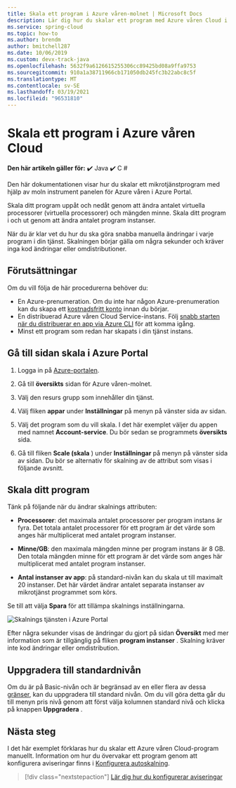 ```yaml
---
title: Skala ett program i Azure våren-molnet | Microsoft Docs
description: Lär dig hur du skalar ett program med Azure våren Cloud i Azure Portal
ms.service: spring-cloud
ms.topic: how-to
ms.author: brendm
author: bmitchell287
ms.date: 10/06/2019
ms.custom: devx-track-java
ms.openlocfilehash: 5632f9a6126615255306cc89425bd08a9ffa9753
ms.sourcegitcommit: 910a1a38711966cb171050db245fc3b22abc8c5f
ms.translationtype: MT
ms.contentlocale: sv-SE
ms.lasthandoff: 03/19/2021
ms.locfileid: "96531810"
---
```

# <a name="scale-an-application-in-azure-spring-cloud"></a>Skala ett program i Azure våren Cloud

**Den här artikeln gäller för:** ✔️ Java ✔️ C #

Den här dokumentationen visar hur du skalar ett mikrotjänstprogram med hjälp av moln instrument panelen för Azure våren i Azure Portal.

Skala ditt program uppåt och nedåt genom att ändra antalet virtuella processorer (virtuella processorer) och mängden minne. Skala ditt program i och ut genom att ändra antalet program instanser.

När du är klar vet du hur du ska göra snabba manuella ändringar i varje program i din tjänst. Skalningen börjar gälla om några sekunder och kräver inga kod ändringar eller omdistributioner.

## <a name="prerequisites"></a>Förutsättningar

Om du vill följa de här procedurerna behöver du:

* En Azure-prenumeration. Om du inte har någon Azure-prenumeration kan du skapa ett [kostnadsfritt konto](https://azure.microsoft.com/free/?WT.mc_id=A261C142F) innan du börjar. 
* En distribuerad Azure våren Cloud Service-instans.  Följ [snabb starten när du distribuerar en app via Azure CLI](spring-cloud-quickstart.md) för att komma igång.
* Minst ett program som redan har skapats i din tjänst instans.

## <a name="navigate-to-the-scale-page-in-the-azure-portal"></a>Gå till sidan skala i Azure Portal

1. Logga in på [Azure-portalen](https://portal.azure.com).

1. Gå till **översikts** sidan för Azure våren-molnet.

1. Välj den resurs grupp som innehåller din tjänst.

1. Välj fliken **appar** under **Inställningar** på menyn på vänster sida av sidan.

1. Välj det program som du vill skala. I det här exemplet väljer du appen med namnet **Account-service**. Du bör sedan se programmets **översikts** sida.

1. Gå till fliken **Scale (skala** ) under **Inställningar** på menyn på vänster sida av sidan. Du bör se alternativ för skalning av de attribut som visas i följande avsnitt.

## <a name="scale-your-application"></a>Skala ditt program

Tänk på följande när du ändrar skalnings attributen:

* **Processorer**: det maximala antalet processorer per program instans är fyra. Det totala antalet processorer för ett program är det värde som anges här multiplicerat med antalet program instanser.

* **Minne/GB**: den maximala mängden minne per program instans är 8 GB. Den totala mängden minne för ett program är det värde som anges här multiplicerat med antalet program instanser.

* **Antal instanser av app**: på standard-nivån kan du skala ut till maximalt 20 instanser. Det här värdet ändrar antalet separata instanser av mikrotjänst programmet som körs.

Se till att välja **Spara** för att tillämpa skalnings inställningarna.

![Skalnings tjänsten i Azure Portal](media/spring-cloud-tutorial-scale-manual/scale-up-out.png)

Efter några sekunder visas de ändringar du gjort på sidan **Översikt** med mer information som är tillgänglig på fliken **program instanser** . Skalning kräver inte kod ändringar eller omdistribution.

## <a name="upgrade-to-the-standard-tier"></a>Uppgradera till standardnivån
Om du är på Basic-nivån och är begränsad av en eller flera av dessa [gränser](spring-cloud-quotas.md), kan du uppgradera till standard nivån. Om du vill göra detta går du till menyn pris nivå genom att först välja kolumnen standard nivå och klicka på knappen **Uppgradera** .

## <a name="next-steps"></a>Nästa steg

I det här exemplet förklaras hur du skalar ett Azure våren Cloud-program manuellt. Information om hur du övervakar ett program genom att konfigurera aviseringar finns i [Konfigurera autoskalning](spring-cloud-tutorial-setup-autoscale.md).

> [!div class="nextstepaction"]
> [Lär dig hur du konfigurerar aviseringar](spring-cloud-tutorial-alerts-action-groups.md)
